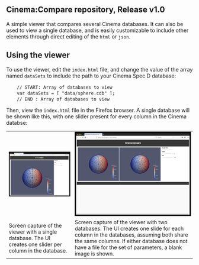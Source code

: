 ## Cinema:Compare repository, Release v1.0 

A simple viewer that compares several Cinema databases. It can also be used to view a single database, and is easily customizable to include other elements through direct editing of the `html` or `json`.

## Using the viewer

To use the viewer, edit the `index.html` file, and change the value of the array named `dataSets` to include the path to your Cinema Spec D database:


```
    // START: Array of databases to view
    var dataSets = [ "data/sphere.cdb" ];
    // END : Array of databases to view
```   			

Then, view the `index.html` file in the Firefox browser. A single database will be shown like this, with one slider present for every column in the Cinema databse:

<p align="center">
<table>
<tr>
<td><img src="doc/img/single.png" width="400" border="1"/></td>
<td><img src="doc/img/double.png" width="400" border="1"/></td>
</tr>
<tr>
<td>Screen capture of the viewer with a single database. The UI creates one slider per column in the database.</td>
<td>Screen capture of the viewer with two databases. The UI creates one slide for each column in the databases, assuming both share the same columns. If either database does not have a file for the set of parameters, a blank image is shown.</td>
</tr>

<table>
</p>


